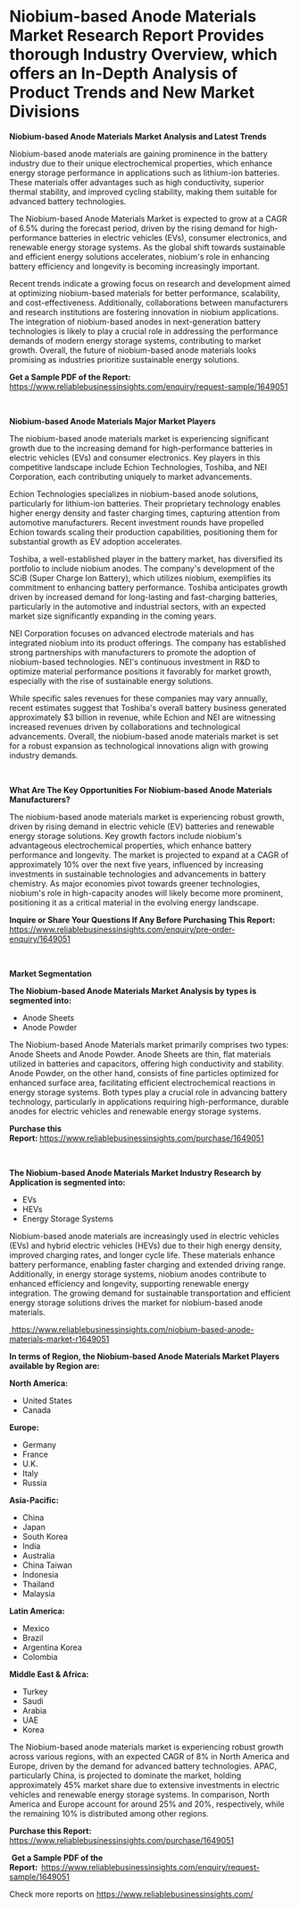 <p><h1>Niobium-based Anode Materials Market Research Report Provides thorough Industry Overview, which offers an In-Depth Analysis of Product Trends and New Market Divisions</h1></p><p><strong>Niobium-based Anode Materials Market Analysis and Latest Trends</strong></p>
<p><p>Niobium-based anode materials are gaining prominence in the battery industry due to their unique electrochemical properties, which enhance energy storage performance in applications such as lithium-ion batteries. These materials offer advantages such as high conductivity, superior thermal stability, and improved cycling stability, making them suitable for advanced battery technologies.</p><p>The Niobium-based Anode Materials Market is expected to grow at a CAGR of 6.5% during the forecast period, driven by the rising demand for high-performance batteries in electric vehicles (EVs), consumer electronics, and renewable energy storage systems. As the global shift towards sustainable and efficient energy solutions accelerates, niobium's role in enhancing battery efficiency and longevity is becoming increasingly important. </p><p>Recent trends indicate a growing focus on research and development aimed at optimizing niobium-based materials for better performance, scalability, and cost-effectiveness. Additionally, collaborations between manufacturers and research institutions are fostering innovation in niobium applications. The integration of niobium-based anodes in next-generation battery technologies is likely to play a crucial role in addressing the performance demands of modern energy storage systems, contributing to market growth. Overall, the future of niobium-based anode materials looks promising as industries prioritize sustainable energy solutions.</p></p>
<p><strong>Get a Sample PDF of the Report:&nbsp;</strong> <a href="https://www.reliablebusinessinsights.com/enquiry/request-sample/1649051?utm_campaign=1119&utm_medium=2&utm_source=Github&utm_content=ia&utm_term=29122024&utm_id=niobium-based-anode-materials">https://www.reliablebusinessinsights.com/enquiry/request-sample/1649051</a></p>
<p>&nbsp;</p>
<p><strong>Niobium-based Anode Materials Major Market Players</strong></p>
<p><p>The niobium-based anode materials market is experiencing significant growth due to the increasing demand for high-performance batteries in electric vehicles (EVs) and consumer electronics. Key players in this competitive landscape include Echion Technologies, Toshiba, and NEI Corporation, each contributing uniquely to market advancements.</p><p>Echion Technologies specializes in niobium-based anode solutions, particularly for lithium-ion batteries. Their proprietary technology enables higher energy density and faster charging times, capturing attention from automotive manufacturers. Recent investment rounds have propelled Echion towards scaling their production capabilities, positioning them for substantial growth as EV adoption accelerates.</p><p>Toshiba, a well-established player in the battery market, has diversified its portfolio to include niobium anodes. The company's development of the SCiB (Super Charge Ion Battery), which utilizes niobium, exemplifies its commitment to enhancing battery performance. Toshiba anticipates growth driven by increased demand for long-lasting and fast-charging batteries, particularly in the automotive and industrial sectors, with an expected market size significantly expanding in the coming years.</p><p>NEI Corporation focuses on advanced electrode materials and has integrated niobium into its product offerings. The company has established strong partnerships with manufacturers to promote the adoption of niobium-based technologies. NEI's continuous investment in R&D to optimize material performance positions it favorably for market growth, especially with the rise of sustainable energy solutions.</p><p>While specific sales revenues for these companies may vary annually, recent estimates suggest that Toshiba's overall battery business generated approximately $3 billion in revenue, while Echion and NEI are witnessing increased revenues driven by collaborations and technological advancements. Overall, the niobium-based anode materials market is set for a robust expansion as technological innovations align with growing industry demands.</p></p>
<p>&nbsp;</p>
<p><strong>What Are The Key Opportunities For Niobium-based Anode Materials Manufacturers?</strong></p>
<p><p>The niobium-based anode materials market is experiencing robust growth, driven by rising demand in electric vehicle (EV) batteries and renewable energy storage solutions. Key growth factors include niobium's advantageous electrochemical properties, which enhance battery performance and longevity. The market is projected to expand at a CAGR of approximately 10% over the next five years, influenced by increasing investments in sustainable technologies and advancements in battery chemistry. As major economies pivot towards greener technologies, niobium's role in high-capacity anodes will likely become more prominent, positioning it as a critical material in the evolving energy landscape.</p></p>
<p><strong>Inquire or Share Your Questions If Any Before Purchasing This Report:</strong> <a href="https://www.reliablebusinessinsights.com/enquiry/pre-order-enquiry/1649051?utm_campaign=1119&utm_medium=2&utm_source=Github&utm_content=ia&utm_term=29122024&utm_id=niobium-based-anode-materials">https://www.reliablebusinessinsights.com/enquiry/pre-order-enquiry/1649051</a></p>
<p>&nbsp;</p>
<p><strong>Market Segmentation</strong></p>
<p><strong>The Niobium-based Anode Materials Market Analysis by types is segmented into:</strong></p>
<p><ul><li>Anode Sheets</li><li>Anode Powder</li></ul></p>
<p><p>The Niobium-based Anode Materials market primarily comprises two types: Anode Sheets and Anode Powder. Anode Sheets are thin, flat materials utilized in batteries and capacitors, offering high conductivity and stability. Anode Powder, on the other hand, consists of fine particles optimized for enhanced surface area, facilitating efficient electrochemical reactions in energy storage systems. Both types play a crucial role in advancing battery technology, particularly in applications requiring high-performance, durable anodes for electric vehicles and renewable energy storage systems.</p></p>
<p><strong>Purchase this Report:&nbsp;</strong><a href="https://www.reliablebusinessinsights.com/purchase/1649051?utm_campaign=1119&utm_medium=2&utm_source=Github&utm_content=ia&utm_term=29122024&utm_id=niobium-based-anode-materials">https://www.reliablebusinessinsights.com/purchase/1649051</a></p>
<p>&nbsp;</p>
<p><strong>The Niobium-based Anode Materials Market Industry Research by Application is segmented into:</strong></p>
<p><ul><li>EVs</li><li>HEVs</li><li>Energy Storage Systems</li></ul></p>
<p><p>Niobium-based anode materials are increasingly used in electric vehicles (EVs) and hybrid electric vehicles (HEVs) due to their high energy density, improved charging rates, and longer cycle life. These materials enhance battery performance, enabling faster charging and extended driving range. Additionally, in energy storage systems, niobium anodes contribute to enhanced efficiency and longevity, supporting renewable energy integration. The growing demand for sustainable transportation and efficient energy storage solutions drives the market for niobium-based anode materials.</p></p>
<p><a href="https://www.reliablebusinessinsights.com/niobium-based-anode-materials-market-r1649051?utm_campaign=1119&utm_medium=2&utm_source=Github&utm_content=ia&utm_term=29122024&utm_id=niobium-based-anode-materials">&nbsp;https://www.reliablebusinessinsights.com/niobium-based-anode-materials-market-r1649051</a></p>
<p><strong>In terms of Region, the Niobium-based Anode Materials Market Players available by Region are:</strong></p>
<p>
    <p> <strong> North America: </strong>
        <ul>
            <li>United States</li>
            <li>Canada</li>
        </ul>
        </p> 
    <p> <strong> Europe: </strong>
        <ul>
            <li>Germany</li>
            <li>France</li>
            <li>U.K.</li>
            <li>Italy</li>
            <li>Russia</li>
        </ul>
        </p> 
    <p> <strong> Asia-Pacific: </strong>
        <ul>
            <li>China</li>
            <li>Japan</li>
            <li>South Korea</li>
            <li>India</li>
            <li>Australia</li>
            <li>China Taiwan</li>
            <li>Indonesia</li>
            <li>Thailand</li>
            <li>Malaysia</li>
        </ul>
        </p> 
    <p> <strong> Latin America: </strong>
        <ul>
            <li>Mexico</li>
            <li>Brazil</li>
            <li>Argentina Korea</li>
            <li>Colombia</li>
        </ul>
        </p> 
    <p> <strong> Middle East & Africa: </strong>
        <ul>
            <li>Turkey</li>
            <li>Saudi</li>
            <li>Arabia</li>
            <li>UAE</li>
            <li>Korea</li>
        </ul>
    </p>
    </p>
<p><p>The Niobium-based anode materials market is experiencing robust growth across various regions, with an expected CAGR of 8% in North America and Europe, driven by the demand for advanced battery technologies. APAC, particularly China, is projected to dominate the market, holding approximately 45% market share due to extensive investments in electric vehicles and renewable energy storage systems. In comparison, North America and Europe account for around 25% and 20%, respectively, while the remaining 10% is distributed among other regions.</p></p>
<p><strong>Purchase this Report: </strong><a href="https://www.reliablebusinessinsights.com/purchase/1649051?utm_campaign=1119&utm_medium=2&utm_source=Github&utm_content=ia&utm_term=29122024&utm_id=niobium-based-anode-materials">https://www.reliablebusinessinsights.com/purchase/1649051</a></p>
<p>&nbsp;<strong>Get a Sample PDF of the Report:&nbsp;&nbsp;</strong><a href="https://www.reliablebusinessinsights.com/enquiry/request-sample/1649051?utm_campaign=1119&utm_medium=2&utm_source=Github&utm_content=ia&utm_term=29122024&utm_id=niobium-based-anode-materials">https://www.reliablebusinessinsights.com/enquiry/request-sample/1649051</a></p>
<p><strong></strong></p>
<p>Check more reports on <a href="https://www.reliablebusinessinsights.com/?utm_campaign=1119&utm_medium=2&utm_source=Github&utm_content=ia&utm_term=29122024&utm_id=niobium-based-anode-materials">https://www.reliablebusinessinsights.com/</a></p>